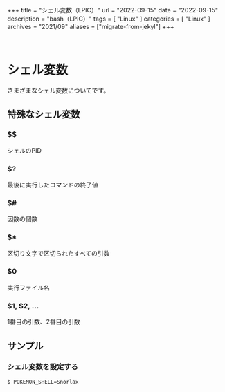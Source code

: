 +++
title = "シェル変数（LPIC）"
url = "2022-09-15"
date = "2022-09-15"
description = "bash（LPIC）"
tags = [
  "Linux"
]
categories = [
  "Linux"
]
archives = "2021/09"
aliases = ["migrate-from-jekyl"]
+++

<br>

# シェル変数

さまざまなシェル変数についてです。


## 特殊なシェル変数

### $$

シェルのPID

### $?

最後に実行したコマンドの終了値

### $#

因数の個数

### $*

区切り文字で区切られたすべての引数

### $0

実行ファイル名

### $1, $2, ...

1番目の引数、2番目の引数


## サンプル

### シェル変数を設定する

```
$ POKEMON_SHELL=Snorlax
```


